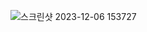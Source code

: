 
![스크린샷 2023-12-06 153727](https://github.com/hyeonjun07/game/assets/107782350/766110a0-a694-438a-b8db-4120ebb4b03f)
